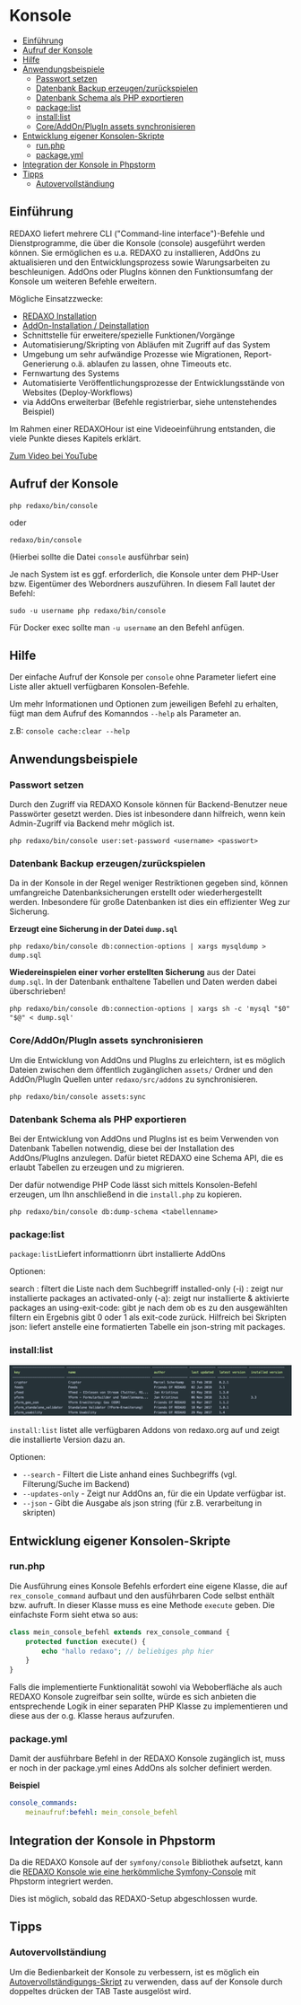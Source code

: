 # Konsole

- [Einführung](#einfuehrung)
- [Aufruf der Konsole](#aufruf)
- [Hilfe](#hilfe)
- [Anwendungsbeispiele](#beispiele)
  - [Passwort setzen](#passwort-setzen)
  - [Datenbank Backup erzeugen/zurückspielen](#datenbank)
  - [Datenbank Schema als PHP exportieren](#dbschema-export)
  - [package:list](#package-list)
  - [install:list](#install-list)
  - [Core/AddOn/PlugIn assets synchronisieren](#asset-sync)
- [Entwicklung eigener Konsolen-Skripte](#dev)
  - [run.php](#run)
  - [package.yml](#package)
- [Integration der Konsole in Phpstorm](#phpstorm)
- [Tipps](#tipps)
  - [Autovervollständiung](#tipp-autocomplete)

<a name="einfuehrung"></a>

## Einführung

REDAXO liefert mehrere CLI ("Command-line interface")-Befehle und Dienstprogramme, die über die Konsole (console) ausgeführt werden können. Sie ermöglichen es u.a. REDAXO zu installieren, AddOns zu aktualisieren und den Entwicklungsprozess sowie Warungsarbeiten zu beschleunigen. AddOns oder PlugIns können den Funktionsumfang der Konsole um weiteren Befehle erweitern.

Mögliche Einsatzzwecke:

- [REDAXO Installation](/{{path}}/{{version}}/installation#console)
- [AddOn-Installation / Deinstallation](/{{path}}/{{version}}/basis-addons#console)
- Schnittstelle für erweitere/spezielle Funktionen/Vorgänge
- Automatisierung/Skripting von Abläufen mit Zugriff auf das System
- Umgebung um sehr aufwändige Prozesse wie Migrationen, Report-Generierung o.ä. ablaufen zu lassen, ohne Timeouts etc.
- Fernwartung des Systems
- Automatisierte Veröffentlichungsprozesse der Entwicklungsstände von Websites (Deploy-Workflows)
- via AddOns erweiterbar (Befehle registrierbar, siehe untenstehendes Beispiel)

Im Rahmen einer REDAXOHour ist eine Videoeinführung entstanden, die viele Punkte dieses Kapitels erklärt.

<a class="button-secondary" href="https://www.youtube.com/watch?v=5tU5s7m9-tM">Zum Video bei YouTube</a>

<a name="aufruf"></a>

## Aufruf der Konsole

```console
php redaxo/bin/console
```

oder

```console
redaxo/bin/console
```

(Hierbei sollte die Datei `console` ausführbar sein)

Je nach System ist es ggf. erforderlich, die Konsole unter dem PHP-User bzw. Eigentümer des Webordners auszuführen. In diesem Fall lautet der Befehl:

```console
sudo -u username php redaxo/bin/console
```

Für Docker exec sollte man `-u username` an den Befehl anfügen.  

<a name="hilfe"></a>

## Hilfe

Der einfache Aufruf der Konsole per `console` ohne Parameter liefert eine Liste aller
aktuell verfügbaren Konsolen-Befehle.

Um mehr Informationen und Optionen zum jeweiligen Befehl zu erhalten, fügt man dem Aufruf des Komanndos `--help` als Parameter an.

z.B: `console cache:clear --help`

<a name="beispiele"></a>

## Anwendungsbeispiele

<a name="passwort-setzen"></a>

### Passwort setzen

Durch den Zugriff via REDAXO Konsole können für Backend-Benutzer neue Passwörter gesetzt werden.
Dies ist inbesondere dann hilfreich, wenn kein Admin-Zugriff via Backend mehr möglich ist.

```console
php redaxo/bin/console user:set-password <username> <passwort>
```

<a name="datenbank"></a>

### Datenbank Backup erzeugen/zurückspielen

Da in der Konsole in der Regel weniger Restriktionen gegeben sind, können umfangreiche Datenbanksicherungen erstellt oder wiederhergestellt werden. Inbesondere für große Datenbanken ist dies ein effizienter Weg zur Sicherung.

**Erzeugt eine Sicherung in der Datei `dump.sql`**

```console
php redaxo/bin/console db:connection-options | xargs mysqldump > dump.sql
```

**Wiedereinspielen einer vorher erstellten Sicherung** aus der Datei `dump.sql`.
In der Datenbank enthaltene Tabellen und Daten werden dabei überschrieben!

```console
php redaxo/bin/console db:connection-options | xargs sh -c 'mysql "$0" "$@" < dump.sql'
```

<a name="asset-sync"></a>

### Core/AddOn/PlugIn assets synchronisieren

Um die Entwicklung von AddOns und PlugIns zu erleichtern, ist es möglich Dateien zwischen dem öffentlich zugänglichen `assets/` Ordner und den AddOn/PlugIn Quellen unter `redaxo/src/addons` zu synchronisieren.

```console
php redaxo/bin/console assets:sync
```

<a name="dbschema-export"></a>

### Datenbank Schema als PHP exportieren

Bei der Entwicklung von AddOns und PlugIns ist es beim Verwenden von Datenbank Tabellen notwendig, diese bei der Installation des AddOns/PlugIns anzulegen. Dafür bietet REDAXO eine Schema API, die es erlaubt Tabellen zu erzeugen und zu migrieren.

Der dafür notwendige PHP Code lässt sich mittels Konsolen-Befehl erzeugen, um Ihn anschließend in die `install.php` zu kopieren.

```console
php redaxo/bin/console db:dump-schema <tabellenname>
```

<a name="package-list"></a>

### package:list ###

`package:list`Liefert informattionrn übrt installierte AddOns 

Optionen: 

search : filtert die Liste nach dem Suchbegriff
installed-only (-i) : zeigt nur installierte packages an
activated-only (-a): zeigt nur installierte & aktivierte packages an
using-exit-code: gibt je nach dem ob es zu den ausgewählten filtern ein Ergebnis gibt 0 oder 1 als exit-code zurück. Hilfreich bei Skripten
json: liefert anstelle eine formatierten Tabelle ein json-string mit packages.

<a name="install-list"></a>

### install:list ###

![Screenshot](/assets/v5.12.0-package_list.png)

`install:list` listet alle verfügbaren Addons von redaxo.org auf und zeigt die installierte Version dazu an.

Optionen:

- `--search` - Filtert die Liste anhand eines Suchbegriffs (vgl. Filterung/Suche im Backend)
- `--updates-only` - Zeigt nur AddOns an, für die ein Update verfügbar ist.
- `--json` - Gibt die Ausgabe als json string (für z.B. verarbeitung in skripten)



<a name="dev"></a>

## Entwicklung eigener Konsolen-Skripte

<a name="run"></a>

### run.php

Die Ausführung eines Konsole Befehls erfordert eine eigene Klasse, die auf `rex_console_command` aufbaut und den ausführbaren Code selbst enthält bzw. aufruft. In dieser Klasse muss es eine Methode `execute` geben. Die einfachste Form sieht etwa so aus:

```php
class mein_console_befehl extends rex_console_command {
    protected function execute() {
        echo "hallo redaxo"; // beliebiges php hier
    }
}
```

Falls die implementierte Funktionalität sowohl via Weboberfläche als auch REDAXO Konsole zugreifbar sein sollte, würde es sich anbieten die entsprechende Logik in einer separaten PHP Klasse zu implementieren und diese aus der o.g. Klasse heraus aufzurufen.

<a name="package"></a>

### package.yml

Damit der ausführbare Befehl in der REDAXO Konsole zugänglich ist, muss er noch in der package.yml eines AddOns als solcher definiert werden.

**Beispiel**

```yml
console_commands:
    meinaufruf:befehl: mein_console_befehl
```


<a name="phpstorm"></a>

## Integration der Konsole in Phpstorm

Da die REDAXO Konsole auf der `symfony/console` Bibliothek aufsetzt, kann die [REDAXO Konsole wie eine herkömmliche Symfony-Console](https://www.jetbrains.com/help/phpstorm/symfony-support.html#use_symfony_cli) mit Phpstorm integriert werden.

Dies ist möglich, sobald das REDAXO-Setup abgeschlossen wurde.



<a name="tipps"></a>

## Tipps


<a name="tipp-autocomplete"></a>

### Autovervollständiung

Um die Bedienbarkeit der Konsole zu verbessern, ist es möglich ein [Autovervollständigungs-Skript](https://github.com/bamarni/symfony-console-autocomplete) zu verwenden, dass auf der Konsole durch doppeltes drücken der TAB Taste ausgelöst wird.
